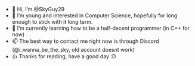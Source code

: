 - 👋 Hi, I’m @SkyGuy29
- 👀 I’m young and interested in Computer Science, hopefully for long enough to stick with it long term.
- 🌱 I’m currently learning how to be a half-decent programmer (in C++ for now)
- 📫 The best way to contact me right now is through Discord (@i_wanna_be_the_sky, old account doesnt work)
- 👍 Thanks for reading, have a good day :D
